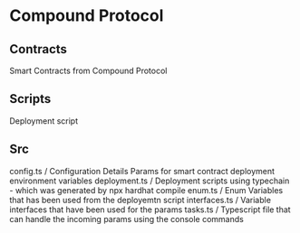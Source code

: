 Compound Protocol
=================

Contracts
---------
Smart Contracts from Compound Protocol 

Scripts
-------
Deployment script


Src
---
config.ts / Configuration Details Params for smart contract deployment environment variables
deployment.ts / Deployment scripts using typechain - which was generated by npx hardhat compile
enum.ts / Enum Variables that has been used from the deployemtn script
interfaces.ts / Variable interfaces that have been used for the params
tasks.ts / Typescript file that can handle the incoming params using the console commands
